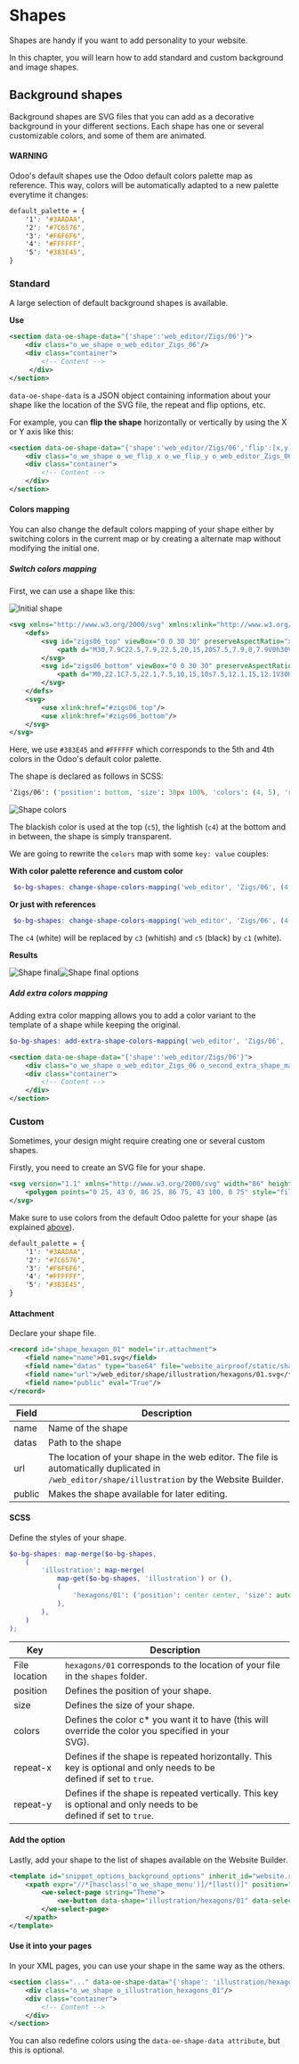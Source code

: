 # Shapes

Shapes are handy if you want to add personality to your website.

In this chapter, you will learn how to add standard and custom background and image shapes.

<a id="website-themes-shapes-bg"></a>

## Background shapes

Background shapes are SVG files that you can add as a decorative background in your different
sections. Each shape has one or several customizable colors, and some of them are animated.

#### WARNING
Odoo's default shapes use the Odoo default colors palette map as reference. This way, colors
will be automatically adapted to a new palette everytime it changes:

```scss
default_palette = {
    '1': '#3AADAA',
    '2': '#7C6576',
    '3': '#F6F6F6',
    '4': '#FFFFFF',
    '5': '#383E45',
}
```

<a id="website-themes-shapes-bg-standard"></a>

### Standard

A large selection of default background shapes is available.

**Use**

```xml
<section data-oe-shape-data="{'shape':'web_editor/Zigs/06'}">
    <div class="o_we_shape o_web_editor_Zigs_06"/>
    <div class="container">
        <!-- Content -->
     </div>
</section>
```

`data-oe-shape-data` is a JSON object containing information about your shape like the location
of the SVG file, the repeat and flip options, etc.

For example, you can **flip the shape** horizontally or vertically by using the X or Y axis like
this:

```xml
<section data-oe-shape-data="{'shape':'web_editor/Zigs/06','flip':[x,y]}">
    <div class="o_we_shape o_we_flip_x o_we_flip_y o_web_editor_Zigs_06"/>
    <div class="container">
        <!-- Content -->
    </div>
</section>
```

<a id="website-themes-shapes-bg-standard-colors"></a>

#### Colors mapping

You can also change the default colors mapping of your shape either by switching colors in the
current map or by creating a alternate map without modifying the initial one.

<a id="website-themes-shapes-bg-standard-colors-switch"></a>

##### Switch colors mapping

First, we can use a shape like this:

![Initial shape](../../../_images/shapes-initial.png)
```xml
<svg xmlns="http://www.w3.org/2000/svg" xmlns:xlink="http://www.w3.org/1999/xlink" preserveAspectRatio="none" width="100%" height="100%">
    <defs>
        <svg id="zigs06_top" viewBox="0 0 30 30" preserveAspectRatio="xMinYMin meet" fill="#383E45" width="100%">
            <path d="M30,7.9C22.5,7.9,22.5,20,15,20S7.5,7.9,0,7.9V0h30V7.9z"/>
        </svg>
        <svg id="zigs06_bottom" viewBox="0 0 30 30" preserveAspectRatio="xMinYMax meet" fill="#FFFFFF" width="100%">
            <path d="M0,22.1C7.5,22.1,7.5,10,15,10s7.5,12.1,15,12.1V30H0V22.1z"/>
        </svg>
    </defs>
    <svg>
        <use xlink:href="#zigs06_top"/>
        <use xlink:href="#zigs06_bottom"/>
    </svg>
</svg>
```

Here, we use `#383E45`  and `#FFFFFF` which corresponds to the 5th and 4th colors in the Odoo's
default color palette.

The shape is declared as follows in SCSS:

```sass
'Zigs/06': ('position': bottom, 'size': 30px 100%, 'colors': (4, 5), 'repeat-x': true),
```

![Shape colors](../../../_images/shapes-bg.jpg)

The blackish color is used at the top (`c5`), the lightish (`c4`) at the bottom and in between,
the shape is simply transparent.

We are going to rewrite the `colors` map with some `key: value` couples:

**With color palette reference and custom color**

```scss
 $o-bg-shapes: change-shape-colors-mapping('web_editor', 'Zigs/06', (4: 3, 5: rgb(187, 27, 152)))
```

**Or just with references**

```scss
 $o-bg-shapes: change-shape-colors-mapping('web_editor', 'Zigs/06', (4: 3, 5: 1));
```

The `c4` (white) will be replaced by `c3` (whitish) and `c5` (black) by `c1` (white).

**Results**

![Shape final](../../../_images/shapes-final.png)![Shape final options](../../../_images/shapes-final-options.png)

<a id="website-themes-shapes-bg-standard-colors-extra"></a>

##### Add extra colors mapping

Adding extra color mapping allows you to add a color variant to the template of a shape while
keeping the original.

```scss
$o-bg-shapes: add-extra-shape-colors-mapping('web_editor', 'Zigs/06', 'second', (4: 3, 5: 1));
```

```xml
<section data-oe-shape-data="{'shape':'web_editor/Zigs/06'}">
    <div class="o_we_shape o_web_editor_Zigs_06 o_second_extra_shape_mapping"/>
    <div class="container">
        <!-- Content -->
    </div>
</section>
```

<a id="website-themes-shapes-bg-custom"></a>

### Custom

Sometimes, your design might require creating one or several custom shapes.

Firstly, you need to create an SVG file for your shape.

```xml
<svg version="1.1" xmlns="http://www.w3.org/2000/svg" width="86" height="100">
    <polygon points="0 25, 43 0, 86 25, 86 75, 43 100, 0 75" style="fill: #3AADAA;"/>
</svg>
```

Make sure to use colors from the default Odoo palette for your shape (as explained [above](#website-themes-shapes-bg)).

```scss
default_palette = {
    '1': '#3AADAA',
    '2': '#7C6576',
    '3': '#F6F6F6',
    '4': '#FFFFFF',
    '5': '#383E45',
}
```

<a id="website-themes-shapes-bg-custom-attachment"></a>

#### Attachment

Declare your shape file.

```xml
<record id="shape_hexagon_01" model="ir.attachment">
    <field name="name">01.svg</field>
    <field name="datas" type="base64" file="website_airproof/static/shapes/hexagons/01.svg"/>
    <field name="url">/web_editor/shape/illustration/hexagons/01.svg</field>
    <field name="public" eval="True"/>
</record>
```

| Field   | Description                                                                                                                                        |
|---------|----------------------------------------------------------------------------------------------------------------------------------------------------|
| name    | Name of the shape                                                                                                                                  |
| datas   | Path to the shape                                                                                                                                  |
| url     | The location of your shape in the web editor. The file is automatically duplicated in<br/>`/web_editor/shape/illustration` by the Website Builder. |
| public  | Makes the shape available for later editing.                                                                                                       |

<a id="website-themes-shapes-bg-custom-scss"></a>

#### SCSS

Define the styles of your shape.

```scss
$o-bg-shapes: map-merge($o-bg-shapes,
    (
        'illustration': map-merge(
            map-get($o-bg-shapes, 'illustration') or (),
            (
                'hexagons/01': ('position': center center, 'size': auto 100%, 'colors': (1), 'repeat-x': true, 'repeat-y': true),
            ),
        ),
    )
);
```

| Key           | Description                                                                                                            |
|---------------|------------------------------------------------------------------------------------------------------------------------|
| File location | `hexagons/01` corresponds to the location of your file in the `shapes` folder.                                         |
| position      | Defines the position of your shape.                                                                                    |
| size          | Defines the size of your shape.                                                                                        |
| colors        | Defines the color c\* you want it to have (this will override the color you specified in your<br/>SVG).                |
| repeat-x      | Defines if the shape is repeated horizontally. This key is optional and only needs to be<br/>defined if set to `true`. |
| repeat-y      | Defines if the shape is repeated vertically. This key is optional and only needs to be<br/>defined if set to `true`.   |

<a id="website-themes-shapes-bg-custom-option"></a>

#### Add the option

Lastly, add your shape to the list of shapes available on the Website Builder.

```xml
<template id="snippet_options_background_options" inherit_id="website.snippet_options_background_options" name="Shapes">
    <xpath expr="//*[hasclass('o_we_shape_menu')]/*[last()]" position="after">
        <we-select-page string="Theme">
            <we-button data-shape="illustration/hexagons/01" data-select-label="Hexagon 01"/>
        </we-select-page>
    </xpath>
</template>
```

<a id="website-themes-shapes-bg-custom-use"></a>

#### Use it into your pages

In your XML pages, you can use your shape in the same way as the others.

```xml
<section class="..." data-oe-shape-data="{'shape': 'illustration/hexagons/01', 'colors': 'c4': '#8595A2', 'c5': 'rgba(0, 255, 0)'}">
    <div class="o_we_shape o_illustration_hexagons_01"/>
    <div class="container">
        <!-- Content -->
    </div>
</section>
```

You can also redefine colors using the `data-oe-shape-data attribute`, but this is optional.
